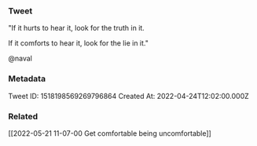 ### Tweet
"If it hurts to hear it, look for the truth in it.

If it comforts to hear it, look for the lie in it."

@naval

### Metadata
Tweet ID: 1518198569269796864
Created At: 2022-04-24T12:02:00.000Z

### Related
[[2022-05-21 11-07-00 Get comfortable being uncomfortable]]

